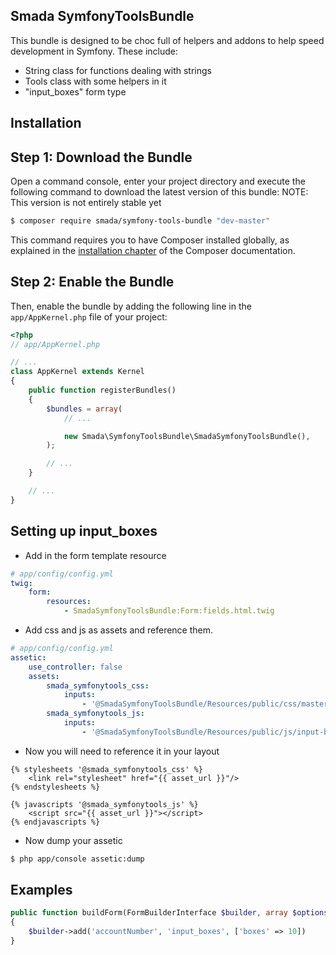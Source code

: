 Smada SymfonyToolsBundle
---------------------------

This bundle is designed to be choc full of helpers and addons to help speed development in Symfony. These include:
 - String class for functions dealing with strings
 - Tools class with some helpers in it
 - "input_boxes" form type

Installation
---------------------------


Step 1: Download the Bundle
---------------------------

Open a command console, enter your project directory and execute the
following command to download the latest version of this bundle:
NOTE: This version is not entirely stable yet

```bash
$ composer require smada/symfony-tools-bundle "dev-master"
```

This command requires you to have Composer installed globally, as explained
in the [installation chapter](https://getcomposer.org/doc/00-intro.md)
of the Composer documentation.

Step 2: Enable the Bundle
-------------------------

Then, enable the bundle by adding the following line in the `app/AppKernel.php`
file of your project:

```php
<?php
// app/AppKernel.php

// ...
class AppKernel extends Kernel
{
    public function registerBundles()
    {
        $bundles = array(
            // ...

            new Smada\SymfonyToolsBundle\SmadaSymfonyToolsBundle(),
        );

        // ...
    }

    // ...
}
```

<h2>Setting up input_boxes</h2>

 - Add in the form template resource
```yml
# app/config/config.yml
twig:
    form:
        resources:
            - SmadaSymfonyToolsBundle:Form:fields.html.twig
```

 - Add css and js as assets and reference them.
```yml
# app/config/config.yml
assetic:
    use_controller: false
    assets:
        smada_symfonytools_css:
            inputs:
                - '@SmadaSymfonyToolsBundle/Resources/public/css/master.css'
        smada_symfonytools_js:
            inputs:
                - '@SmadaSymfonyToolsBundle/Resources/public/js/input-boxes.js'
```

- Now you will need to reference it in your layout
```twig
{% stylesheets '@smada_symfonytools_css' %}
    <link rel="stylesheet" href="{{ asset_url }}"/>
{% endstylesheets %}

{% javascripts '@smada_symfonytools_js' %}
    <script src="{{ asset_url }}"></script>
{% endjavascripts %}
```

- Now dump your assetic
```bash
$ php app/console assetic:dump
```

<h2>Examples</h2>

```php
public function buildForm(FormBuilderInterface $builder, array $options)
{
    $builder->add('accountNumber', 'input_boxes', ['boxes' => 10])
}
```
